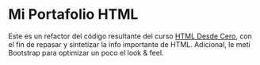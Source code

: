 # Mi Portafolio HTML

Este es un refactor del código resultante del curso [HTML Desde Cero](https://www.udemy.com/course/curso-html5-completo/), con el fin de repasar y sintetizar la info importante de HTML. Adicional, le metí Bootstrap para optimizar un poco el look & feel.